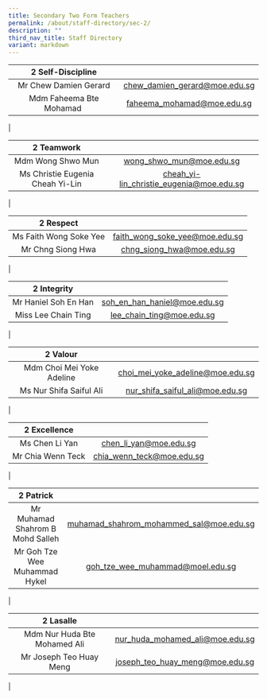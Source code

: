 ```yaml
---
title: Secondary Two Form Teachers
permalink: /about/staff-directory/sec-2/
description: ""
third_nav_title: Staff Directory
variant: markdown
---
```

| 2 Self-Discipline |  |
|:---:|:---:|
| Mr Chew Damien Gerard | [chew_damien_gerard@moe.edu.sg](mailto:chew_damien_gerard@moe.edu.sg) |
| Mdm Faheema Bte Mohamad  | [faheema_mohamad@moe.edu.sg](mailto:faheema_mohamad@moe.edu.sg) |
|

| 2 Teamwork |  |
|:---:|:---:|
| Mdm Wong Shwo Mun | [wong_shwo_mun@moe.edu.sg](mailto:wong_shwo_mun@moe.edu.sg) |
| Ms Christie Eugenia Cheah Yi-Lin | [cheah_yi-lin_christie_eugenia@moe.edu.sg](mailto:cheah_yi-lin_christie_eugenia@moe.edu.sg) |
|

| 2 Respect |  |
|:---:|:---:|
| Ms Faith Wong Soke Yee | [faith_wong_soke_yee@moe.edu.sg](mailto:faith_wong_soke_yee@moe.edu.sg) |
| Mr Chng Siong Hwa | [chng_siong_hwa@moe.edu.sg](mailto:chng_siong_hwa@moe.edu.sg) |
|

| 2 Integrity |  |
|:---:|:---:|
| Mr Haniel Soh En Han | [soh_en_han_haniel@moe.edu.sg](mailto:soh_en_han_haniel@moe.edu.sg) |
| Miss Lee Chain Ting | [lee_chain_ting@moe.edu.sg](mailto:lee_chain_ting@moe.edu.sg) |
|

| 2 Valour |  |
|:---:|:---:|
| Mdm Choi Mei Yoke Adeline | [choi_mei_yoke_adeline@moe.edu.sg](mailto:choi_mei_yoke_adeline@moe.edu.sg) |
| Ms Nur Shifa Saiful Ali | [nur_shifa_saiful_ali@moe.edu.sg](mailto:nur_shifa_saiful_ali@moe.edu.sg) |
|

| 2 Excellence |  |
|:---:|:---:|
| Ms Chen Li Yan | [chen_li_yan@moe.edu.sg](mailto:chen_li_yan@moe.edu.sg) |
| Mr Chia Wenn Teck | [chia_wenn_teck@moe.edu.sg](mailto:chia_wenn_teck@moe.edu.sg) |
|

| 2 Patrick |  |
|:---:|:---:|
| Mr Muhamad Shahrom B Mohd Salleh | [muhamad_shahrom_mohammed_sal@moe.edu.sg](mailto:muhamad_shahrom_mohammed_sal@moe.edu.sg) |
| Mr Goh Tze Wee Muhammad Hykel | [goh_tze_wee_muhammad@moel.edu.sg](mailto:goh_tze_wee_muhammad@moe.edu.sg) |
|

| 2 Lasalle |  |
|:---:|:---:|
| Mdm Nur Huda Bte Mohamed Ali | [nur_huda_mohamed_ali@moe.edu.sg](mailto:nur_huda_mohamed_ali@moe.edu.sg) |
| Mr Joseph Teo Huay Meng | [joseph_teo_huay_meng@moe.edu.sg](mailto:joseph_teo_huay_meng@moe.edu.sg) |
|